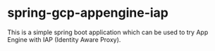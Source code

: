 # spring-gcp-appengine-iap
This is a simple spring boot application which can be used to try App Engine with IAP (Identity Aware Proxy).
